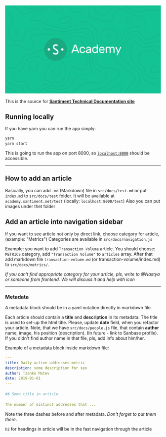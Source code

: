 ![](./src/images/academy.png)

This is the source for [**Santiment Technical Documentation site**](https://academy.santiment.net)

## Running locally

If you have yarn you can run the app simply:

```bash
yarn
yarn start
```

This is going to run the app on port 8000, so [`localhost:8000`](http://localhost:8000) should be accessible.

---

## How to add an article

Basically, you can add `.md` (Markdown) file in `src/docs/test.md` or put `index.md` to `src/docs/test` folder.
It will be available at `academy.santiment.net/test` (locally: `localhost:8000/test`)
Also you can put images under thet folder

## Add an article into navigation sidebar

If you want to see article not only by direct link, choose category for article, (example: "Metrics")
Categories are available in `src/docs/navigation.js`

Example: you want to add `Transaction Volume` article.
You should choose: `METRICS` category, add `"Transaction Volume"` to `articles` array.
After that add markdown file `transaction-volume.md` (or transaction-volume/index.md) to `src/docs/metrics/`.

*If you can't find appropriate category for your article, pls, write to @Nastya or someone from frontend. We will discuss it and help with icon*

---

### Metadata
A metadata block should be in a yaml notation directly in markdown file.

Each article should contain a **title** and **description** in its metadata. The title is used to set-up the html title.
Please, update **date** field, when you refactor your article.
Note, that we have `src/docs/people.js` file, that contain **author** name, image, his position (description). (In future - link to Sanbase profile).
If you didn't find author name in that file, pls, add info about him/her.

Example of a metadata block inside markdown file:

```yaml
---
title: Daily active addresses metric
description: some description for seo
author: Tzanko Matev
date: 2019-01-01
---

## Some title in article

The number of distinct addresses that ...
```

Note the three dashes before and after metadata. *Don't forget to put them there*.

`h2` for headings in article will be in the fast navigation through the article
